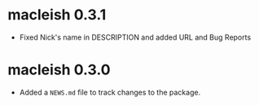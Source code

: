 # macleish 0.3.1

* Fixed Nick's name in DESCRIPTION and added URL and Bug Reports

# macleish 0.3.0

* Added a `NEWS.md` file to track changes to the package.



